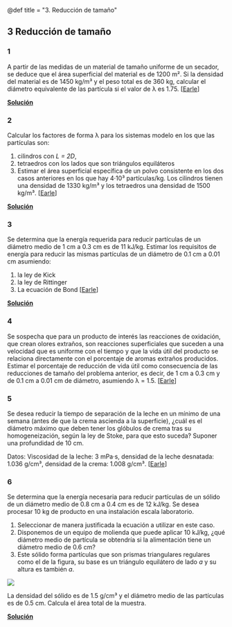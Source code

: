 @def title = "3. Reducción de tamaño"

## 3 Reducción de tamaño

### 1

A partir de las medidas de un material de tamaño uniforme de un secador, se deduce que el área superficial del material es de 1200 m². Si la densidad del material es de 1450 kg/m³ y el peso total es de 360 kg, calcular el diámetro equivalente de las partícula si el valor de λ es 1.75. [[Earle](https://www.nzifst.org.nz/resources/unitoperations/sizereduction3.htm#problems)]

**[Solución](/assets/notebooks-html/prob3-1.jl.html)**

### 2

Calcular los factores de forma λ para los sistemas modelo en los que las partículas son:
1. cilindros con _L = 2D_,
2. tetraedros con los lados que son triángulos equiláteros
3. Estimar el área superficial específica de un polvo consistente en los dos casos anteriores en los que hay 4·10³ partículas/kg. Los cilindros tienen una densidad de 1330 kg/m³ y los tetraedros una densidad de 1500 kg/m³. [[Earle](https://www.nzifst.org.nz/resources/unitoperations/sizereduction3.htm#problems)]

**[Solución](/assets/notebooks-html/prob3-2.jl.html)**
 
### 3

Se determina que la energía requerida para reducir partículas de un diámetro medio de 1 cm a 0.3 cm es de 11 kJ/kg. Estimar los requisitos de energía para reducir las mismas partículas de un diámetro de 0.1 cm a 0.01 cm asumiendo:
1. la ley de Kick
2. la ley de Rittinger
3. La ecuación de Bond [[Earle](https://www.nzifst.org.nz/resources/unitoperations/sizereduction3.htm#problems)]

**[Solución](/assets/notebooks-html/prob3-3.jl.html)**

### 4

Se sospecha que para un producto de interés las reacciones de oxidación, que crean olores extraños, son reacciones superficiales que suceden a una velocidad que es uniforme con el tiempo y que la vida útil del producto se relaciona directamente con el porcentaje de aromas extraños producidos. Estimar el porcentaje de reducción de vida útil como consecuencia de las reducciones de tamaño del problema anterior, es decir, de 1 cm a 0.3 cm y de 0.1 cm a 0.01 cm de diámetro, asumiendo λ = 1.5. [[Earle](https://www.nzifst.org.nz/resources/unitoperations/sizereduction3.htm#problems)]

### 5

Se desea reducir la tiempo de separación de la leche en un mínimo de una semana (antes de que la crema ascienda a la superficie), ¿cuál es el diámetro máximo que deben tener los glóbulos de crema tras su homogeneización, según la ley de Stoke, para que esto suceda? Suponer una profundidad de 10 cm.

Datos: Viscosidad de la leche: 3 mPa·s, densidad de la leche desnatada: 1.036 g/cm³, densidad de la crema: 1.008 g/cm³. [[Earle](https://www.nzifst.org.nz/resources/unitoperations/sizereduction3.htm#problems)]

### 6

Se determina que la energía necesaria para reducir partículas de un sólido de un diámetro medio de 0.8 cm a 0.4 cm es de 12 kJ/kg. Se desea procesar 10 kg de producto en una instalación escala laboratorio.
1. Seleccionar de manera justificada la ecuación a utilizar en este caso.
2. Disponemos de un equipo de molienda que puede aplicar 10 kJ/kg, ¿qué diámetro medio de partícula se obtendría si la alimentación tiene un diámetro medio de 0.6 cm?
3. Este sólido forma partículas que son prismas triangulares regulares como el de la figura, su base es un triángulo equilátero de lado _a_ y su altura es también _a_.

![](prob3-6.png)
    
La densidad del sólido es de 1.5 g/cm³ y el diámetro medio de las partículas es de 0.5 cm. Calcula el área total de la muestra.
    
**[Solución](/assets/notebooks-html/prob3-6.jl.html)**